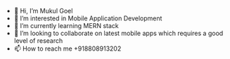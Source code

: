 - 👋 Hi, I’m Mukul Goel
- 👀 I’m interested in Mobile Application Development
- 🌱 I’m currently learning MERN stack
- 💞️ I’m looking to collaborate on latest mobile apps which requires a good level of research
- 📫 How to reach me +918808913202

<!---
mukuleightyfive/mukuleightyfive is a ✨ special ✨ repository because its `README.md` (this file) appears on your GitHub profile.
You can click the Preview link to take a look at your changes.
--->

